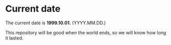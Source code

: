 # Current date

The current date is **1999.10.01.** (YYYY.MM.DD.)

This repository will be good when the world ends, so we will know how long it lasted.